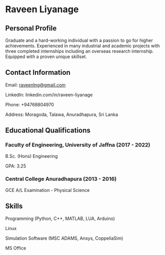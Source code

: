 # Raveen Liyanage

## Personal Profile
Graduate and a hard-working individual with a passion to go for higher achievements. Experienced in many industrial and academic projects with three completed internships including an overseas research internship. Equipped with a proven unique skillset.

## Contact Information
Email: raveenlng@gmail.com

LinkedIn: linkedin.com/in/raveen-liyanage

Phone: +94768804970

Address: Moragoda, Talawa, Anuradhapura, Sri Lanka

## Educational Qualifications
### Faculty of Engineering, University of Jaffna (2017 - 2022)
B.Sc. (Hons) Engineering

GPA: 3.25

### Central College Anuradhapura (2013 - 2016)
GCE A/L Examination - Physical Science

## Skills
Programming (Python, C++, MATLAB, LUA, Arduino)

Linux

Simulation Software (MSC ADAMS, Ansys, CoppeliaSim)

MS Office

